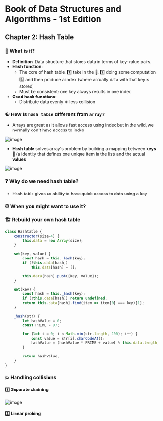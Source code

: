 # Book of Data Structures and Algorithms - 1st Edition

## Chapter 2: Hash Table

### 🔢 What is it?
* __Definition__: Data structure that stores data in terms of key-value pairs. 
* __Hash function__: 
  * The core of hash table, :one: take in the 🔑, :two: doing some computation :three: and then produce a index (where actually data with that key is stored)
  * Must be consistent: one key always results in one index
* __Good hash functions__:
  * Distribute data evenly => less collision

### ☯️ How is `hash table` different from `array`?
- Arrays are great as it allows fast access using index but in the wild, we normally don't have access to index

![image](https://user-images.githubusercontent.com/28957748/125766269-9cd4665d-f092-4b0a-b6fb-8d28866113c0.png)

- __Hash table__ solves array's problem by building a mapping between __keys__ 🔑 (a identity that defines one unique item in the list) and the actual __values__

![image](https://user-images.githubusercontent.com/28957748/125774070-5015a754-e0e7-459d-ae0a-cdffff9a683b.png)

### ❓ Why do we need hash table?
- Hash table gives us ability to have quick access to data using a key

### ⏰ When you might want to use it?

### 🏗️ Rebuild your own hash table
```js
class Hashtable {
    constructor(size=4) {
        this.data = new Array(size);
    }

    set(key, value) {
        const hash = this._hash(key);
        if (!this.data[hash])
            this.data[hash] = [];

        this.data[hash].push([key, value]);
    }

    get(key) {
        const hash = this._hash(key);
        if (!this.data[hash]) return undefined;
        return this.data[hash].find(item => item[0] === key)[1];
    }

    _hash(str) {
        let hashValue = 0;
        const PRIME = 97;

        for (let i = 0; i < Math.min(str.length, 100); i++) {
            const value = str[i].charCodeAt();
            hashValue = (hashValue * PRIME + value) % this.data.length;
        }

        return hashValue;
    }
}
```

### 💥 Handling collisions

#### :one: Separate chaining
![image](https://user-images.githubusercontent.com/28957748/125787659-778ace5c-7e9a-4f8a-98f9-62f8ed0fd7e7.png)

#### :two: Linear probing
